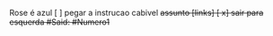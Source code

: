 Rose é azul
[ ] pegar a instrucao cabivel <del> assunto <de> [links]
[ x] sair para esquerda
#Said: #Numero1
